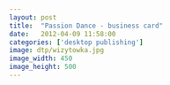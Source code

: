 ```yaml
---
layout: post
title:  "Passion Dance - business card"
date:   2012-04-09 11:58:00
categories: ['desktop publishing']
image: dtp/wizytowka.jpg
image_width: 450
image_height: 500
---
```


